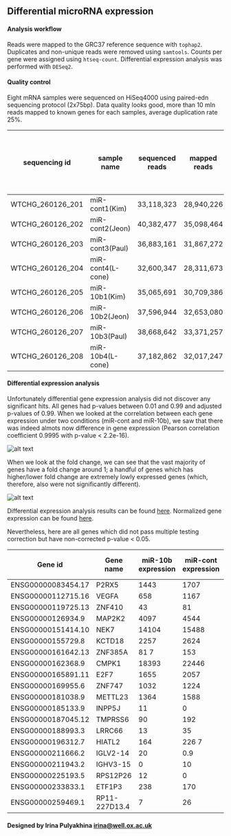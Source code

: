 Differential microRNA expression
--------------------------------------

#### Analysis workflow

Reads were mapped to the GRC37 reference sequence with `tophap2`. Duplicates
and non-unique reads were removed using `samtools`. Counts per gene were
assigned using `htseq-count`. Differential expression analysis was performed
with `DESeq2`.


#### Quality control

Eight mRNA samples were sequenced on HiSeq4000 using paired-edn sequencing
protocol (2x75bp). Data quality looks good, more than 10 mln reads mapped to
known genes for each samples, average duplication rate 25%.


| sequencing id    | sample name       | sequenced reads | mapped reads | nodup reads | uniq reads | reads mapped to genes | % reads mapped to genes of nodup |
| ---------------- | ----------------- | ---------- | ---------- | ---------- | ---------- | ---------- | ---- |
| WTCHG_260126_201 | miR-cont1(Kim)    | 33,118,323 | 28,940,226 | 22,861,259 | 20,903,213 | 18,655,111 | 81.6 |
| WTCHG_260126_202 | miR-cont2(Jeon)   | 40,382,477 | 35,098,464 | 26,064,426 | 23,685,281 | 22,279,843 | 85.5 |
| WTCHG_260126_203 | miR-cont3(Paul)   | 36,883,161 | 31,867,272 | 23,090,486 | 20,716,797 | 20,086,531 | 87   |
| WTCHG_260126_204 | miR-cont4(L-cone) | 32,600,347 | 28,311,673 | 21,460,462 | 19,431,429 | 18,548,390 | 86.4 |
| WTCHG_260126_205 | miR-10b1(Kim)     | 35,065,691 | 30,709,386 | 24,134,327 | 22,100,297 | 19,870,114 | 82.3 |
| WTCHG_260126_206 | miR-10b2(Jeon)    | 37,596,944 | 32,653,080 | 24,289,556 | 22,019,957 | 20,762,385 | 85.5 |
| WTCHG_260126_207 | miR-10b3(Paul)    | 38,668,642 | 33,371,257 | 23,685,806 | 21,237,491 | 20,725,176 | 87.5 |
| WTCHG_260126_208 | miR-10b4(L-cone)  | 37,182,862 | 32,017,247 | 23,593,110 | 21,280,150 | 20,862,969 | 88.4 |


#### Differential expression analysis

Unfortunately differential gene expression analysis did not discover any
significant hits. All genes had p-values between 0.01 and 0.99 and adjusted
p-values of 0.99. When we looked at the correlation between each gene
expression under two conditions (miR-cont and miR-10b), we saw that there was
indeed almots now difference in gene expression (Pearson correlation
coefficient 0.9995 with p-value < 2.2e-16).

![alt text](https://github.com/jknightlab/mirna_pipeline/blob/master/mRNA/gene_expression_correlation.png)

When we look at the fold change, we can see that the vast majority of genes
have a fold change around 1; a handful of genes which has higher/lower fold
change are extremely lowly expressed genes (which, therefore, also were not
significantly different).

![alt text](https://github.com/jknightlab/mirna_pipeline/blob/master/mRNA/fold_change.png)


Differential expression analysis results can be found
[here](https://github.com/jknightlab/mirna_pipeline/blob/master/mRNA/miR-10b.miR-cont.DE_results.txt).
Normalized gene expression can be found
[here](https://github.com/jknightlab/mirna_pipeline/blob/master/mRNA/miR-10b.miR-cont.normalized_counts.txt).

Nevertheless, here are all genes which did not pass multiple testing correction
but have non-corrected p-value < 0.05.

| Gene id | Gene name | miR-10b expression | miR-cont expression | log2 fold change | P value |  
| ------------------ | ------------- | ----- | ----- | ----- | ----- |
| ENSG00000083454.17 | P2RX5         | 1443  | 1707  | -0.14 | 0.033 |
| ENSG00000112715.16 | VEGFA         | 658   | 1167  | -0.09 | 0.033 |
| ENSG00000119725.13 | ZNF410        | 43    | 81    | -0.08 | 0.043 |
| ENSG00000126934.9  | MAP2K2        | 4097  | 4544  | -0.12 | 0.042 |
| ENSG00000151414.10 | NEK7          | 14104 | 15488 | -0.11 | 0.036 |
| ENSG00000155729.8  | KCTD18        | 2257  | 2624  | -0.16 | 0.01  |
| ENSG00000161642.13 | ZNF385A       | 81  7 | 153   | -0.09 | 0.025 |
| ENSG00000162368.9  | CMPK1         | 18393 | 22446 | -0.16 | 0.016 |
| ENSG00000165891.11 | E2F7          | 1655  | 2057  | -0.16 | 0.023 |
| ENSG00000169955.6  | ZNF747        | 1032  | 1224  | -0.14 | 0.038 |
| ENSG00000181038.9  | METTL23       | 1364  | 1588  | -0.13 | 0.044 |
| ENSG00000185133.9  | INPP5J        | 11    | 0     |  0.03 | 0.043 |
| ENSG00000187045.12 | TMPRSS6       | 90    | 192   | -0.08 | 0.028 |
| ENSG00000188993.3  | LRRC66        | 13    | 35    | -0.06 | 0.038 |
| ENSG00000196312.7  | HIATL2        | 164   | 226 7 | -0.12 | 0.043 |
| ENSG00000211666.2  | IGLV2-14      | 20    | 0.9   |  0.04 | 0.025 |
| ENSG00000211943.2  | IGHV3-15      | 0     | 10    | -0.03 | 0.04  |
| ENSG00000225193.5  | RPS12P26      | 12    | 0     |  0.03 | 0.035 |
| ENSG00000233833.1  | ETF1P3        | 238   | 170   |  0.12 | 0.038 |
| ENSG00000259469.1  | RP11-227D13.4 | 7     | 26    | -0.05 | 0.047 |



#### Designed by Irina Pulyakhina irina@well.ox.ac.uk

